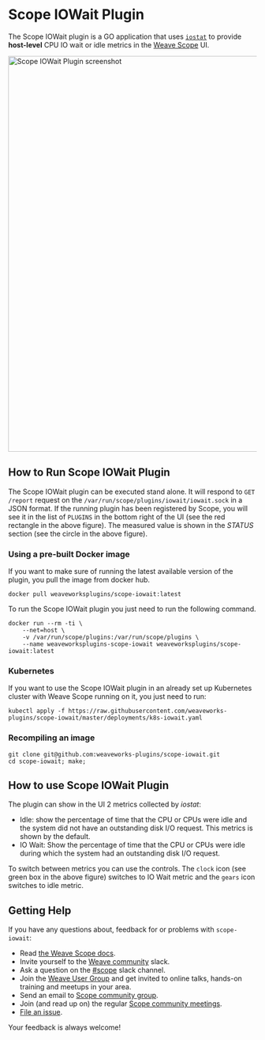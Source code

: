 # Scope IOWait Plugin

The Scope IOWait plugin is a GO application that uses [`iostat`](https://linux.die.net/man/1/iostat) to provide **host-level** CPU IO wait or idle metrics in the [Weave Scope](https://github.com/weaveworks/scope) UI.

<img src="imgs/iowait.png" width="800" alt="Scope IOWait Plugin screenshot" align="center">

## How to Run Scope IOWait Plugin

The Scope IOWait plugin can be executed stand alone.
It will respond to `GET /report` request on the `/var/run/scope/plugins/iowait/iowait.sock` in a JSON format.
If the running plugin has been registered by Scope, you will see it in the list of `PLUGINS` in the bottom right of the UI (see the red rectangle in the above figure).
The measured value is shown in the *STATUS* section (see the circle in the above figure).

### Using a pre-built Docker image

If you want to make sure of running the latest available version of the plugin, you pull the image from docker hub.

```
docker pull weaveworksplugins/scope-iowait:latest
```

To run the Scope IOWait plugin you just need to run the following command.

```
docker run --rm -ti \
	--net=host \
	-v /var/run/scope/plugins:/var/run/scope/plugins \
	--name weaveworksplugins-scope-iowait weaveworksplugins/scope-iowait:latest
```

### Kubernetes

If you want to use the Scope IOWait plugin in an already set up Kubernetes cluster with Weave Scope running on it, you just need to run:

```
kubectl apply -f https://raw.githubusercontent.com/weaveworks-plugins/scope-iowait/master/deployments/k8s-iowait.yaml
```

### Recompiling an image

```
git clone git@github.com:weaveworks-plugins/scope-iowait.git
cd scope-iowait; make;
```

## How to use Scope IOWait Plugin

The plugin can show in the UI 2 metrics collected by _iostat_:

* Idle: show the percentage of time that the CPU or CPUs were idle and the system did not have an outstanding disk I/O request. This metrics is shown by the default.
* IO Wait: Show the percentage of time that the CPU or  CPUs  were idle  during  which  the system had an outstanding disk I/O request.

To switch between metrics you can use the controls. The `clock` icon (see green box in the above figure) switches to IO Wait metric and the `gears` icon switches to idle metric.

## <a name="help"></a>Getting Help

If you have any questions about, feedback for or problems with `scope-iowait`:

- Read [the Weave Scope docs](https://www.weave.works/docs/scope/latest/introducing/).
- Invite yourself to the <a href="https://weaveworks.github.io/community-slack/" target="_blank">Weave community</a> slack.
- Ask a question on the [#scope](https://weave-community.slack.com/messages/scope/) slack channel.
- Join the [Weave User Group](https://www.meetup.com/pro/Weave/) and get invited to online talks, hands-on training and meetups in your area.
- Send an email to [Scope community group](https://groups.google.com/forum/#!forum/scope-community).
- Join (and read up on) the regular [Scope community meetings](https://docs.google.com/document/d/103_60TuEkfkhz_h2krrPJH8QOx-vRnPpbcCZqrddE1s/edit).
- [File an issue](https://github.com/weaveworks-plugins/scope-iowait/issues/new).

Your feedback is always welcome!